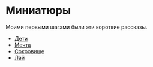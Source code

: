 # Миниатюры

Моими первыми шагами были эти короткие рассказы.

- [Дети](https://github.com/finelit/miniatures/blob/master/kids.md)
- [Мечта](https://github.com/finelit/miniatures/blob/master/the_dream.md)
- [Сокровище](https://github.com/finelit/miniatures/blob/master/treasure.md)
- [Лай](https://github.com/finelit/miniatures/blob/master/bark.md)

